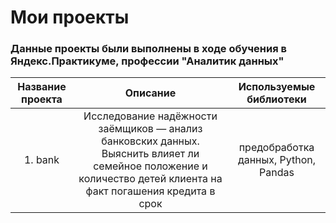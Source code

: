# Мои проекты
### Данные проекты были выполнены в ходе обучения в Яндекс.Практикуме, профессии "Аналитик данных"
| Название проекта | Описание | 	Используемые библиотеки |
| :--------------------: | :---------------------: |:---------------------------:|
| 1. bank  | Исследование надёжности заёмщиков — анализ банковских данных. Выяснить влияет ли семейное положение и количество детей клиента на факт погашения кредита в срок | предобработка данных, Python, Pandas |
